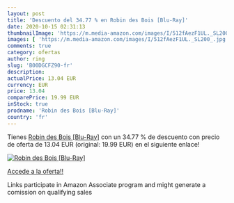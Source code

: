 ```yaml
---
layout: post
title: 'Descuento del 34.77 % en Robin des Bois [Blu-Ray]'
date: 2020-10-15 02:31:13
thumbnailImage: 'https://m.media-amazon.com/images/I/512fAezF1UL._SL200_.jpg'
images: [ 'https://m.media-amazon.com/images/I/512fAezF1UL._SL200_.jpg' ]
comments: true
category: ofertas
author: ring
slug: 'B00DGCFZ90-fr'
description:
actualPrice: 13.04 EUR
currency: EUR
price: 13.04
comparePrice: 19.99 EUR
inStock: true
prodname: 'Robin des Bois [Blu-Ray]'
country: 'fr'
---
```


Tienes [Robin des Bois [Blu-Ray]](https://www.amazon.fr/dp/B00DGCFZ90/?tag=tolees0d-21) con un 34.77 % de descuento con precio de oferta de 13.04 EUR (original: 19.99 EUR) en el siguiente enlace!

[![Robin des Bois [Blu-Ray]](https://m.media-amazon.com/images/I/512fAezF1UL._SL200_.jpg)](https://www.amazon.fr/dp/B00DGCFZ90/?tag=tolees0d-21)

[Accede a la oferta!!](https://www.amazon.fr/dp/B00DGCFZ90/?tag=tolees0d-21)

Links participate in Amazon Associate program and might generate a comission on qualifying sales


